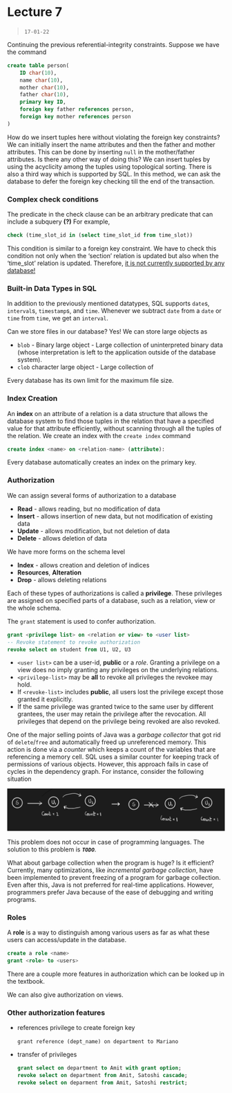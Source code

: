 # Lecture 7

> `17-01-22`

Continuing the previous referential-integrity constraints. Suppose we have the command

```sql
create table person(
	ID char(10),
	name char(10),
	mother char(10),
	father char(10),
	primary key ID,
	foreign key father references person,
	foreign key mother references person
)
```

How do we insert tuples here without violating the foreign key constraints? We can initially insert the name attributes and then the father and mother attributes. This can be done by inserting `null` in the mother/father attributes. Is there any other way of doing this? We can insert tuples by using the acyclicity among the tuples using topological sorting. There is also a third way which is supported by SQL. In this method, we can ask the database to defer the foreign key checking till the end of the transaction. 

### Complex check conditions

The predicate in the check clause can be an arbitrary predicate that can include a subquery **(?)** For example, 

```sql
check (time_slot_id in (select time_slot_id from time_slot))
```

This condition is similar to a foreign key constraint. We have to check this condition not only when the ‘section’ relation is updated but also when the ‘time_slot’ relation is updated. Therefore, <u>it is not currently supported by any database!</u>

### Built-in Data Types in SQL

In addition to the previously mentioned datatypes, SQL supports `date`s, `interval`s, `timestamp`s, and `time`. Whenever we subtract `date` from a `date` or `time` from `time`, we get an `interval`.

Can we store files in our database? Yes! We can store large objects as 

- `blob` - Binary large object - Large collection of uninterpreted binary data (whose interpretation is left to the application outside of the database system).
- `clob` character large object - Large collection of

Every database has its own limit for the maximum file size.

### Index Creation

An **index** on an attribute of a relation is a data structure that allows the database system to find those tuples in the relation that have a specified value for that attribute efficiently, without scanning through all the tuples of the relation. We create an index with the `create index` command 

```sql
create index <name> on <relation-name> (attribute):
```

Every database automatically creates an index on the primary key.

### Authorization

We can assign several forms of authorization to a database

- **Read** - allows reading, but no modification of data
- **Insert** - allows insertion of new data, but not modification of existing data
- **Update** - allows modification, but not deletion of data
- **Delete** - allows deletion of data

We have more forms on the schema level

- **Index** - allows creation and deletion of indices 
- **Resources**, **Alteration**
- **Drop** - allows deleting relations

Each of these types of authorizations is called a **privilege**. These privileges are assigned on specified parts of a database, such as a relation, view or the whole schema. 

The `grant` statement is used to confer authorization.

```sql
grant <privilege list> on <relation or view> to <user list>
-- Revoke statement to revoke authorization
revoke select on student from U1, U2, U3
```

- `<user list>` can be a user-id, **public** or a *role*. Granting a privilege on a view does no imply granting any privileges on the underlying relations. 
- `<privilege-list>` may be **all** to revoke all privileges the revokee may hold.
- If `<revoke-list>` includes **public**, all users lost the privilege except those granted it explicitly. 
- If the same privilege was granted twice to the same user by different grantees, the user may retain the privilege after the revocation. All privileges that depend on the privilege being revoked are also revoked.

One of the major selling points of Java was a *garbage collector* that got rid of `delete`/`free` and automatically freed up unreferenced memory. This action is done via a *counter* which keeps a count of the variables that are referencing a memory cell. SQL uses a similar counter for keeping track of permissions of various objects. However, this approach fails in case of cycles in the dependency graph. For instance, consider the following situation

![image-20220117101819769](/assets/img/Databases/image-20220117101819769.png)

This problem does not occur in case of programming languages. The solution to this problem is ***`TODO`***.

What about garbage collection when the program is huge? Is it efficient? Currently, many optimizations, like *incremental garbage collection*, have been implemented to prevent freezing of a program for garbage collection. Even after this, Java is not preferred for real-time applications. However, programmers prefer Java because of the ease of debugging and writing programs.

### Roles

A **role** is a way to distinguish among various users as far as what these users can access/update in the database. 

```sql
create a role <name>
grant <role> to <users>
```

There are a couple more features in authorization which can be looked up in the textbook.

We can also give authorization on views. 

### Other authorization features

- references privilege to create foreign key

  `grant reference (dept_name) on department to Mariano`

- transfer of privileges

  ```sql
  grant select on department to Amit with grant option;
  revoke select on department from Amit, Satoshi cascade;
  revoke select on deparment from Amit, Satoshi restrict;
  ```

  
